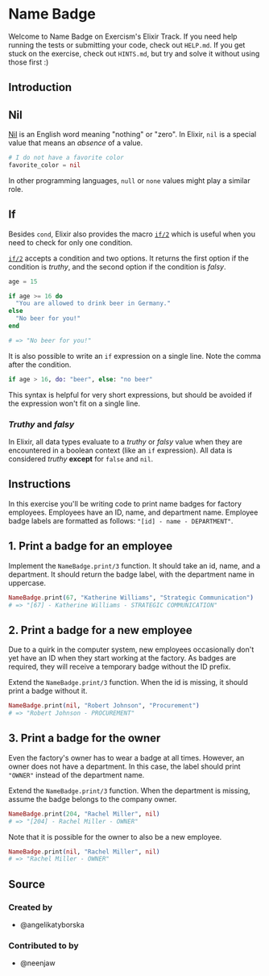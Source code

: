 # Name Badge

Welcome to Name Badge on Exercism's Elixir Track.
If you need help running the tests or submitting your code, check out `HELP.md`.
If you get stuck on the exercise, check out `HINTS.md`, but try and solve it without using those first :)

## Introduction

## Nil

[Nil][nil-dictionary] is an English word meaning "nothing" or "zero". In Elixir, `nil` is a special value that means an _absence_ of a value.

```elixir
# I do not have a favorite color
favorite_color = nil
```

In other programming languages, `null` or `none` values might play a similar role.

## If

Besides `cond`, Elixir also provides the macro [`if/2`][getting-started-if-unless] which is useful when you need to check for only one condition.

[`if/2`][kernel-if] accepts a condition and two options. It returns the first option if the condition is _truthy_, and the second option if the condition is _falsy_.

```elixir
age = 15

if age >= 16 do
  "You are allowed to drink beer in Germany."
else
  "No beer for you!"
end

# => "No beer for you!"
```

It is also possible to write an `if` expression on a single line. Note the comma after the condition.

```elixir
if age > 16, do: "beer", else: "no beer"
```

This syntax is helpful for very short expressions, but should be avoided if the expression won't fit on a single line.

### _Truthy_ and _falsy_

In Elixir, all data types evaluate to a _truthy_ or _falsy_ value when they are encountered in a boolean context (like an `if` expression). All data is considered _truthy_ **except** for `false` and `nil`.

[nil-dictionary]: https://www.merriam-webster.com/dictionary/nil
[kernel-if]: https://hexdocs.pm/elixir/Kernel.html#if/2
[getting-started-if-unless]: https://elixir-lang.org/getting-started/case-cond-and-if.html#if-and-unless

## Instructions

In this exercise you'll be writing code to print name badges for factory employees. Employees have an ID, name, and department name. Employee badge labels are formatted as follows: `"[id] - name - DEPARTMENT"`.

## 1. Print a badge for an employee

Implement the `NameBadge.print/3` function. It should take an id, name, and a department. It should return the badge label, with the department name in uppercase.

```elixir
NameBadge.print(67, "Katherine Williams", "Strategic Communication")
# => "[67] - Katherine Williams - STRATEGIC COMMUNICATION"
```

## 2. Print a badge for a new employee

Due to a quirk in the computer system, new employees occasionally don't yet have an ID when they start working at the factory. As badges are required, they will receive a temporary badge without the ID prefix.

Extend the `NameBadge.print/3` function. When the id is missing, it should print a badge without it.

```elixir
NameBadge.print(nil, "Robert Johnson", "Procurement")
# => "Robert Johnson - PROCUREMENT"
```

## 3. Print a badge for the owner

Even the factory's owner has to wear a badge at all times. However, an owner does not have a department. In this case, the label should print `"OWNER"` instead of the department name.

Extend the `NameBadge.print/3` function. When the department is missing, assume the badge belongs to the company owner.

```elixir
NameBadge.print(204, "Rachel Miller", nil)
# => "[204] - Rachel Miller - OWNER"
```

Note that it is possible for the owner to also be a new employee.

```elixir
NameBadge.print(nil, "Rachel Miller", nil)
# => "Rachel Miller - OWNER"
```

## Source

### Created by

- @angelikatyborska

### Contributed to by

- @neenjaw
